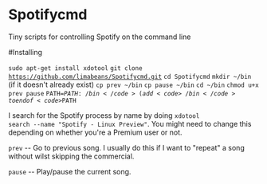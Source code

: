 # Spotifycmd
Tiny scripts for controlling Spotify on the command line

#Installing

<code>sudo apt-get install xdotool</code>
<code>git clone https://github.com/limabeans/Spotifycmd.git</code>
<code>cd Spotifycmd</code>
<code>mkdir ~/bin</code> (if it doesn't already exist)
<code>cp prev ~/bin</code>
<code>cp pause ~/bin</code>
<code>cd ~/bin</code>
<code>chmod u+x prev pause</code>
<code>PATH=$PATH:~/bin</code> (add <code>~/bin</code> to end of <code>$PATH</code>

I search for the Spotify process by name by doing <code>xdotool search --name "Spotify - Linux Preview"</code>. You might need to change this depending on whether you're a Premium user or not.


<code>prev</code> -- Go to previous song. I usually do this if I want to "repeat" a song without wilst skipping the commercial.

<code>pause</code> -- Play/pause the current song.
